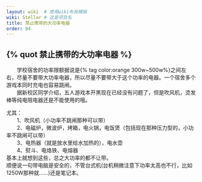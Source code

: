 ```yaml
---
layout: wiki  # 使用wiki布局模板
wiki: Stellar # 这是项目名
title: 禁止携带的大功率电器
order: 94
---
```


## {% quot 禁止携带的大功率电器 %}


<div class="tag-plugin note">
<div class="body">
        <p>&emsp;&emsp;学校宿舍的功率限额据说是{% tag color:orange 300w~500w%}之间左右，尽量不要带大功率电器，所以尽量不要带大于这个功率的电器。一个宿舍多个游戏本同时充电也容易跳闸。</br>
        &emsp;&emsp;据新校区同学介绍，五人游戏本开黑现在已经没有问题了，但是吹风机，烫发棒等纯电阻电器还是不能使用的哦。</p>
    </div>
</div>

<div class="tag-plugin note">
<div class="body">
        <p>尤其：</br>
&emsp;&emsp;1、吹风机（小功率不跳闸那种可以带）</br>
&emsp;&emsp;2、电磁炉，微波炉，烤箱，电火锅，电饭煲（包括现在那种压力型的，小功率不跳闸可以带）</br>
&emsp;&emsp;3、电热器（就是放水里给水加热的），电水壶</br>
&emsp;&emsp;4、熨斗、电烙铁、电熔器</br>
基本上就想到这些，总之大功率的都不让带。 </br>
顺便说一句带电脑是安全的，不管台式机(台机稍微注意下功率太高也不行，比如1250W那种就……)还是笔记本。</p>
    </div>
</div>
